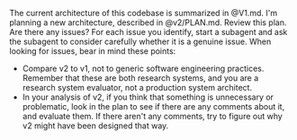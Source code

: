 The current architecture of this codebase is summarized in @V1.md. I'm planning a new architecture,
described in @v2/PLAN.md. Review this plan. Are there any issues? For each issue you identify, 
start a subagent and ask the subagent to consider carefully whether it is a genuine issue. When looking
for issues, bear in mind these points:
- Compare v2 to v1, not to generic software engineering practices. Remember that these are both research systems, 
  and you are a research system evaluator, not a production system architect.
- In your analysis of v2, if you think that something is unnecessary or problematic, 
  look in the plan to see if there are any comments about it, and evaluate them. If there aren't any
  comments, try to figure out why v2 might have been designed that way.

